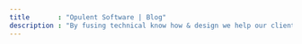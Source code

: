 ```yaml
---
title       : "Opulent Software | Blog"
description : "By fusing technical know how & design we help our clients build their brands, drive business, & stand out from the noise in saturated markets! Follow our blog for the latest case studies, projects, how-to articles and general entertainment."
---
```


